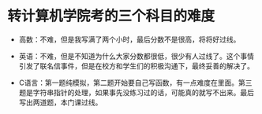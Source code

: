 # 转计算机学院考的三个科目的难度

- 高数：不难，但是我写满了两个小时，最后分数不是很高，将将好过线。

- 英语：不难，但是不知道为什么大家分数都很低，很少有人过线了。这个事情引发了联名信事件，但是在校方和学生们的积极沟通下，最终妥善的解决了。

- C语言：第一题纯模拟，第二题开始要自己写函数，有一点难度在里面。第三题是字符串指针的处理，如果事先没练习过的话，可能真的就写不出来。最后写出两道题，本门课过线。
